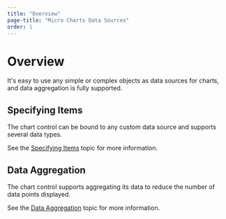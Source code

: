 ```yaml
---
title: "Overview"
page-title: "Micro Charts Data Sources"
order: 1
---
```

# Overview

It's easy to use any simple or complex objects as data sources for charts, and data aggregation is fully supported.

## Specifying Items

The chart control can be bound to any custom data source and supports several data types.

See the [Specifying Items](specifying-items.md) topic for more information.

## Data Aggregation

The chart control supports aggregating its data to reduce the number of data points displayed.

See the [Data Aggregation](data-aggregation.md) topic for more information.
